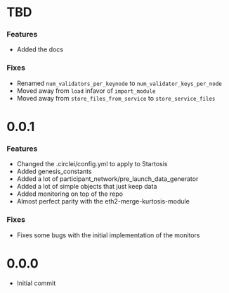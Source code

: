 # TBD

### Features
- Added the docs

### Fixes
- Renamed `num_validators_per_keynode` to `num_validator_keys_per_node`
- Moved away from `load` infavor of `import_module`
- Moved away from `store_files_from_service` to `store_service_files`

# 0.0.1

### Features
- Changed the .circlei/config.yml to apply to Startosis
- Added genesis_constants
- Added a lot of participant_network/pre_launch_data_generator
- Added a lot of simple objects that just keep data
- Added monitoring on top of the repo
- Almost perfect parity with the eth2-merge-kurtosis-module

### Fixes
- Fixes some bugs with the initial implementation of the monitors

# 0.0.0
* Initial commit
